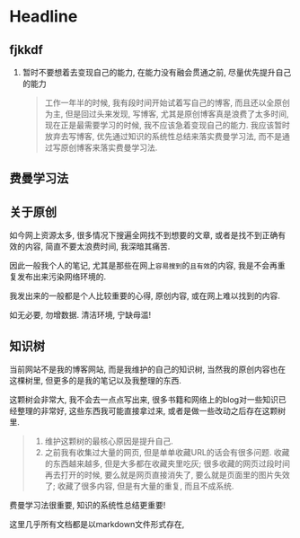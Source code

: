 # Headline

## fjkkdf

1. 暂时不要想着去变现自己的能力, 在能力没有融会贯通之前, 尽量优先提升自己的能力
    > 工作一年半的时候, 我有段时间开始试着写自己的博客, 而且还以全原创为主, 但是回过头来发现, 写博客, 尤其是原创博客真是浪费了太多时间, 现在正是最需要学习的时候, 我不应该急着变现自己的能力.
    > 我应该暂时放弃去写博客, 优先通过知识的系统性总结来落实费曼学习法, 而不是通过写原创博客来落实费曼学习法.

## 费曼学习法

## 关于原创

如今网上资源太多, 很多情况下搜遍全网找不到想要的文章, 或者是找不到正确有效的内容, 简直不要太浪费时间, 我深暗其痛苦.

因此一般我个人的笔记, 尤其是那些在网上`容易搜到`的`且有效`的内容, 我是不会再重复发布出来污染网络环境的.

我发出来的一般都是个人比较重要的心得, 原创内容, 或在网上难以找到的内容.

如无必要, 勿增数据. 清洁环境, 宁缺毋滥!

## 知识树

当前网站不是我的博客网站, 而是我维护的自己的知识树, 当然我的原创内容也在这棵树里, 但更多的是我的笔记以及我整理的东西.

这颗树会非常大, 我不会去一点点写出来, 很多书籍和网络上的blog对一些知识已经整理的非常好, 这些东西我可能直接拿过来, 或者是做一些改动之后存在这颗树里.

> 1. 维护这颗树的最核心原因是提升自己.
> 2. 之前我有收集过大量的网页, 但是单单收藏URL的话会有很多问题. 收藏的东西越来越多, 但是大多都在收藏夹里吃灰; 很多收藏的网页过段时间再去打开的时候, 要么就是网页直接消失了, 要么就是页面里的图片失效了; 收藏了很多内容, 但是有大量的重复, 而且不成系统.

费曼学习法很重要, 知识的系统性总结更重要!

这里几乎所有文档都是以markdown文件形式存在,
